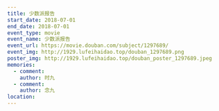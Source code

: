 ```yaml
---
title: 少数派报告
start_date: 2018-07-01
end_date: 2018-07-01
event_type: movie
event_name: 少数派报告
event_url: https://movie.douban.com/subject/1297689/
event_img: http://1929.lufeihaidao.top/douban_1297689.png
poster_img: http://1929.lufeihaidao.top/douban_poster_1297689.jpeg
memories:
  - comment: 
    author: 时九
  - comment: 
    author: 念九
location: 
---
```

